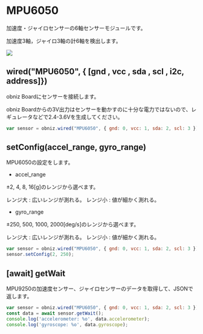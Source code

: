 # MPU6050

加速度・ジャイロセンサーの6軸センサーモジュールです。

加速度3軸，ジャイロ3軸の計6軸を検出します。

![](./image.jpg)

## wired("MPU6050", { [gnd , vcc , sda , scl , i2c, address]})
obniz Boardにセンサーを接続します。

obniz Boardからの3V出力はセンサーを動かすのに十分な電力ではないので、レギュレータなどで2.4-3.6Vを生成してください。

```javascript
var sensor = obniz.wired("MPU6050", { gnd: 0, vcc: 1, sda: 2, scl: 3 });
```

## setConfig(accel_range, gyro_range)

MPU6050の設定をします。

- accel_range

 ±2, 4, 8, 16[g]のレンジから選べます。

レンジ大	: 広いレンジが測れる。
レンジ小	: 値が細かく測れる。

- gyro_range

±250, 500, 1000, 2000[deg/s]のレンジから選べます。

レンジ大	: 広いレンジが測れる。
レンジ小	: 値が細かく測れる。

```javascript
var sensor = obniz.wired("MPU6050", { gnd: 0, vcc: 1, sda: 2, scl: 3 });
sensor.setConfig(2, 250);
```

## [await] getWait

MPU9250の加速度センサー、ジャイロセンサーのデータを取得して、JSONで返します。

```javascript
var sensor = obniz.wired("MPU6050", { gnd: 0, vcc: 1, sda: 2, scl: 3 });
const data = await sensor.getWait();
console.log('accelerometer: %o', data.accelerometer);
console.log('gyroscope: %o', data.gyroscope);
```